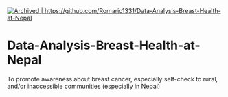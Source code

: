 <a href="https://archive.softwareheritage.org/browse/origin/?origin_url=https://github.com/Romaric1331/Data-Analysis-Breast-Health-at-Nepal">
    <img src="https://archive.softwareheritage.org/badge/origin/https://github.com/Romaric1331/Data-Analysis-Breast-Health-at-Nepal/" alt="Archived | https://github.com/Romaric1331/Data-Analysis-Breast-Health-at-Nepal"/>
</a>

# Data-Analysis-Breast-Health-at-Nepal





To promote awareness about breast cancer, especially self-check to rural, and/or inaccessible communities (especially in Nepal)
